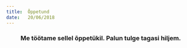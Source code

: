 ```yaml
---
title:  Õppetund
date:   20/06/2018
---
```


### <center>Me töötame sellel õppetükil. Palun tulge tagasi hiljem.</center>